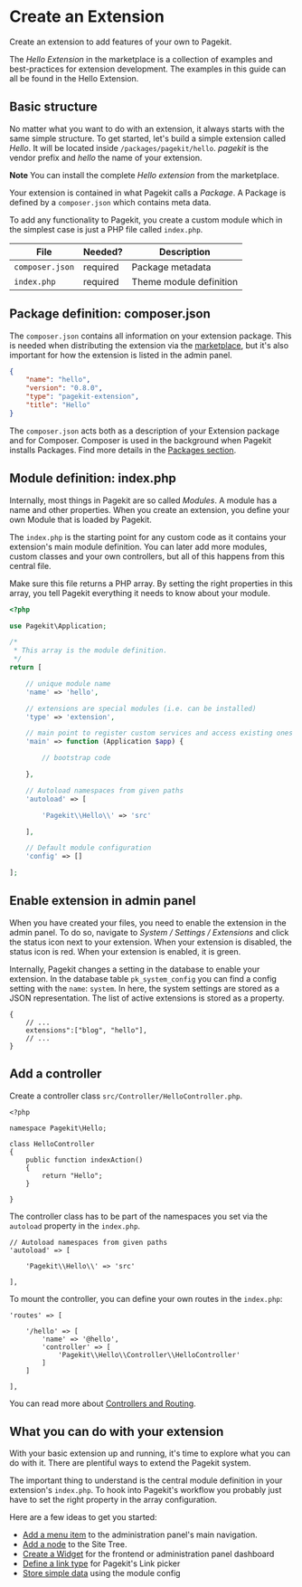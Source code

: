 # Create an Extension
<p class="uk-article-lead">Create an extension to add features of your own to Pagekit.</p>

The _Hello Extension_ in the marketplace is a collection of examples and best-practices for extension development. The examples in this guide can all be found in the Hello Extension.

## Basic structure
No matter what you want to do with an extension, it always starts with the same simple structure. To get started, let's build a simple extension called _Hello_. It will be located inside `/packages/pagekit/hello`. _pagekit_ is the vendor prefix and _hello_ the name of your extension.

**Note** You can install the complete _Hello extension_ from the marketplace.

Your extension is contained in what Pagekit calls a _Package_. A Package is defined by a `composer.json` which contains meta data.

To add any functionality to Pagekit, you create a custom module which in the simplest case is just a PHP file called `index.php`.

File            | Needed?  | Description
--------------- | -------- | -----------------------
`composer.json` | required | Package metadata
`index.php`     | required | Theme module definition

## Package definition: composer.json
The `composer.json` contains all information on your extension package. This is needed when distributing the extension via the [marketplace](../user-interface/marketplace.md), but it's also important for how the extension is listed in the admin panel.

```json
{
    "name": "hello",
    "version": "0.8.0",
    "type": "pagekit-extension",
    "title": "Hello"
}
```

The `composer.json` acts both as a description of your Extension package and for Composer. Composer is used in the background when Pagekit installs Packages. Find more details in the [Packages section](../developer-basics/packages.md).

## Module definition: index.php
Internally, most things in Pagekit are so called _Modules_. A module has a name and other properties. When you create an extension, you define your own Module that is loaded by Pagekit.

The `index.php` is the starting point for any custom code as it contains your extension's main module definition. You can later add more modules, custom classes and your own controllers, but all of this happens from this central file.

Make sure this file returns a PHP array. By setting the right properties in this array, you tell Pagekit everything it needs to know about your module.

```php
<?php

use Pagekit\Application;

/*
 * This array is the module definition.
 */
return [

    // unique module name
    'name' => 'hello',

    // extensions are special modules (i.e. can be installed)
    'type' => 'extension',

    // main point to register custom services and access existing ones
    'main' => function (Application $app) {

        // bootstrap code

    },

    // Autoload namespaces from given paths
    'autoload' => [

        'Pagekit\\Hello\\' => 'src'

    ],

    // Default module configuration
    'config' => []

];
```

## Enable extension in admin panel
When you have created your files, you need to enable the extension in the admin panel. To do so, navigate to _System / Settings / Extensions_ and click the status icon next to your extension. When your extension is disabled, the status icon is red. When your extension is enabled, it is green.

Internally, Pagekit changes a setting in the database to enable your extension. In the database table `pk_system_config` you can find a config setting with the `name`: `system`. In here, the system settings are stored as a JSON representation. The list of active extensions is stored as a property.

```
{
    // ...
    extensions":["blog", "hello"],
    // ...
}
```

## Add a controller
Create a controller class `src/Controller/HelloController.php`.

```
<?php

namespace Pagekit\Hello;

class HelloController
{
    public function indexAction()
    {
        return "Hello";
    }

}
```

The controller class has to be part of the namespaces you set via the `autoload` property in the `index.php`.

```
// Autoload namespaces from given paths
'autoload' => [

    'Pagekit\\Hello\\' => 'src'

],
```

To mount the controller, you can define your own routes in the `index.php`:

```
'routes' => [

    '/hello' => [
        'name' => '@hello',
        'controller' => [
            'Pagekit\\Hello\\Controller\\HelloController'
        ]
    ]

],
```

You can read more about [Controllers and Routing](../developer-basics/controller.md).

## What you can do with your extension
With your basic extension up and running, it's time to explore what you can do with it. There are plentiful ways to extend the Pagekit system.

The important thing to understand is the central module definition in your extension's `index.php`. To hook into Pagekit's workflow you probably just have to set the right property in the array configuration.

Here are a few ideas to get you started:
- [Add a menu item](../developer-basics/packages.md#menu) to the administration panel's main navigation.
- [Add a node](../developer-basics/packages.md#nodes) to the Site Tree.
- [Create a Widget](../developer-basics/widgets.md) for the frontend or administration panel dashboard
- [Define a link type](../developer-basics/links.md) for Pagekit's Link picker
- [Store simple data](../developer-basics/module-config.md) using the module config
